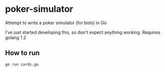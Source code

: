 # poker-simulator
Attempt to write a poker simulator (for bots) in Go

I've just started developing this, so don't expect anything working.
Requires golang 1.2

## How to run

    go run cards.go
